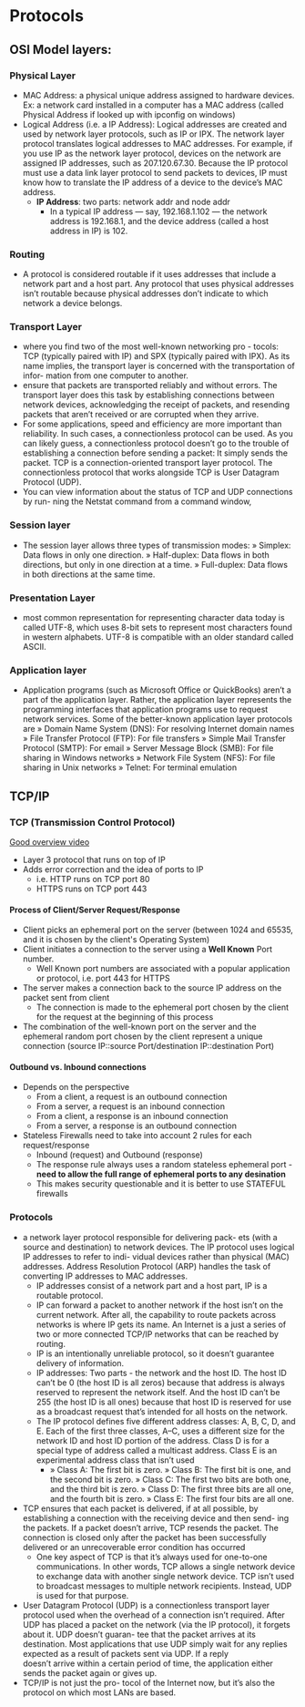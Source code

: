 # Protocols

## OSI Model layers:

### Physical Layer

- MAC Address: a physical unique address assigned to hardware devices. Ex: a network card installed in a computer has a MAC address (called Physical Address if looked up with ipconfig on windows)
- Logical Address (i.e. a IP Address): Logical addresses are created and used by network layer protocols, such as IP or
  IPX. The network layer protocol translates logical addresses to MAC addresses. For
  example, if you use IP as the network layer protocol, devices on the network are
  assigned IP addresses, such as 207.120.67.30. Because the IP protocol must use a
  data link layer protocol to send packets to devices, IP must know how to translate
  the IP address of a device to the device’s MAC address.
  - **IP Address**: two parts: network addr and node addr
    - In a typical IP address — say, 192.168.1.102 — the network address is 192.168.1,
      and the device address (called a host address in IP) is 102.

### Routing

- A protocol is considered routable if it uses addresses that include a network part
  and a host part. Any protocol that uses physical addresses isn’t routable because
  physical addresses don’t indicate to which network a device belongs.

### Transport Layer

- where you find two of the most well-known networking pro -
  tocols: TCP (typically paired with IP) and SPX (typically paired with IPX). As its
  name implies, the transport layer is concerned with the transportation of infor-
  mation from one computer to another.
- ensure that packets are transported
  reliably and without errors. The transport layer does this task by establishing
  connections between network devices, acknowledging the receipt of packets, and
  resending packets that aren’t received or are corrupted when they arrive.
- For some applications, speed and efficiency are more important than reliability.
  In such cases, a connectionless protocol can be used. As you can likely guess,
  a connectionless protocol doesn’t go to the trouble of establishing a connection
  before sending a packet: It simply sends the packet. TCP is a connection-oriented
  transport layer protocol. The connectionless protocol that works alongside TCP is
  User Datagram Protocol (UDP).
- You can view information about the status of TCP and UDP connections by run-
  ning the Netstat command from a command window,

### Session layer

- The session layer allows three types of transmission modes:
  » Simplex: Data flows in only one direction.
  » Half-duplex: Data flows in both directions, but only in one direction at a time.
  » Full-duplex: Data flows in both directions at the same time.

### Presentation Layer

- most common representation for representing character data today is called
  UTF-8, which uses 8-bit sets to represent most characters found in western
  alphabets. UTF-8 is compatible with an older standard called ASCII.

### Application layer

- Application programs (such as Microsoft Office or
  QuickBooks) aren’t a part of the application layer. Rather, the application layer
  represents the programming interfaces that application programs use to request
  network services.
  Some of the better-known application layer protocols are
  » Domain Name System (DNS): For resolving Internet domain names
  » File Transfer Protocol (FTP): For file transfers
  » Simple Mail Transfer Protocol (SMTP): For email
  » Server Message Block (SMB): For file sharing in Windows networks
  » Network File System (NFS): For file sharing in Unix networks
  » Telnet: For terminal emulation

## TCP/IP

### TCP (Transmission Control Protocol)

[Good overview video](https://learn.cantrill.io/courses/1101194/lectures/36039667)

- Layer 3 protocol that runs on top of IP
- Adds error correction and the idea of ports to IP
  - i.e. HTTP runs on TCP port 80
  - HTTPS runs on TCP port 443

#### Process of Client/Server Request/Response

- Client picks an ephemeral port on the server (between 1024 and 65535, and it is chosen by the client's Operating System)
- Client initiates a connection to the server using a **Well Known** Port number.
  - Well Known port numbers are associated with a popular application or protocol, i.e. port 443 for HTTPS
- The server makes a connection back to the source IP address on the packet sent from client
  - The connection is made to the ephemeral port chosen by the client for the request at the beginning of this process
- The combination of the well-known port on the server and the ephemeral random port chosen by the client represent a unique connection (source IP::source Port/destination IP::destination Port)

#### Outbound vs. Inbound connections

- Depends on the perspective
  - From a client, a request is an outbound connection
  - From a server, a request is an inbound connection
  - From a client, a response is an inbound connection
  - From a server, a response is an outbound connection
- Stateless Firewalls need to take into account 2 rules for each request/response
  - Inbound (request) and Outbound (response)
  - The response rule always uses a random stateless ephemeral port - **need to allow the full range of ephemeral ports to any desination**
  - This makes security questionable and it is better to use STATEFUL firewalls

### Protocols

- a network layer protocol responsible for delivering pack-
  ets (with a source and destination) to network devices. The IP protocol uses logical IP addresses to refer to indi-
  vidual devices rather than physical (MAC) addresses. Address Resolution Protocol
  (ARP) handles the task of converting IP addresses to MAC addresses.
  - IP addresses consist of a network part and a host part, IP is a routable
    protocol.
  - IP can forward a packet to another network if the host isn’t
    on the current network. After all, the capability to route packets across networks
    is where IP gets its name. An Internet is a just a series of two or more connected
    TCP/IP networks that can be reached by routing.
  - IP is an intentionally unreliable protocol, so it
    doesn’t guarantee delivery of information.
  - IP addresses: Two parts - the network and the host ID. The host ID can’t be 0 (the host ID is all zeros) because that
    address is always reserved to represent the network itself. And the host ID can’t be
    255 (the host ID is all ones) because that host ID is reserved for use as a broadcast
    request that’s intended for all hosts on the network.
  - The IP
    protocol defines five different address classes: A, B, C, D, and E. Each of the first
    three classes, A–C, uses a different size for the network ID and host ID portion of
    the address. Class D is for a special type of address called a multicast address. Class
    E is an experimental address class that isn’t used
    - » Class A: The first bit is zero.
      » Class B: The first bit is one, and the second bit is zero.
      » Class C: The first two bits are both one, and the third bit is zero.
      » Class D: The first three bits are all one, and the fourth bit is zero.
      » Class E: The first four bits are all one.
- TCP ensures that each packet is delivered, if at
  all possible, by establishing a connection with the receiving device and then send-
  ing the packets. If a packet doesn’t arrive, TCP resends the packet. The connection
  is closed only after the packet has been successfully delivered or an unrecoverable
  error condition has occurred
  - One key aspect of TCP is that it’s always used for one-to-one communications. In
    other words, TCP allows a single network device to exchange data with another
    single network device. TCP isn’t used to broadcast messages to multiple network
    recipients. Instead, UDP is used for that purpose.
- User Datagram Protocol (UDP) is a connectionless transport layer protocol used
  when the overhead of a connection isn’t required. After UDP has placed a packet
  on the network (via the IP protocol), it forgets about it. UDP doesn’t guaran-
  tee that the packet arrives at its destination. Most applications that use UDP
  simply wait for any replies expected as a result of packets sent via UDP. If a reply  
  doesn’t arrive within a certain period of time, the application either sends the
  packet again or gives up.
- TCP/IP is not just the pro-
  tocol of the Internet now, but it’s also the protocol on which most LANs are based.
